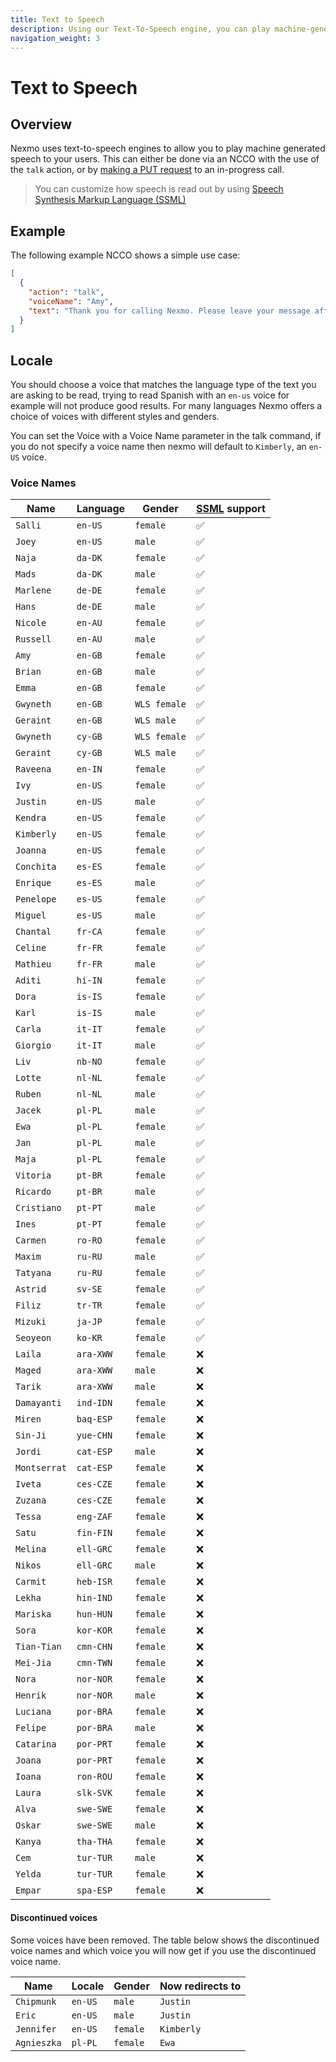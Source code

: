 ```yaml
---
title: Text to Speech
description: Using our Text-To-Speech engine, you can play machine-generated speech to your callers
navigation_weight: 3
---
```


# Text to Speech

## Overview

Nexmo uses text-to-speech engines to allow you to play machine
generated speech to your users. This can either be done via an NCCO
with the use of the `talk` action, or by [making a PUT request](/api/voice#startTalk) to an
in-progress call.

> You can customize how speech is read out by using [Speech Synthesis Markup Language (SSML)](/voice/voice-api/guides/customizing-tts)

## Example

The following example NCCO shows a simple use case:

``` json
[
  {
    "action": "talk",
    "voiceName": "Amy",
    "text": "Thank you for calling Nexmo. Please leave your message after the tone."
  }
]
```
## Locale

You should choose a voice that matches the language type of the text
you are asking to be read, trying to read Spanish with an `en-us`
voice for example will not produce good results. For many languages
Nexmo offers a choice of voices with different styles and genders.

You can set the Voice with a Voice Name parameter in the talk command,
if you do not specify a voice name then nexmo will default to
`Kimberly`, an `en-US` voice.

### Voice Names

Name | Language | Gender | [SSML](/voice/voice-api/guides/customizing-tts) support
-- | -- | -- | -- 
`Salli` | `en-US` | `female` | ✅
`Joey` | `en-US` | `male` | ✅
`Naja` | `da-DK` | `female` | ✅
`Mads` | `da-DK` | `male` | ✅
`Marlene` | `de-DE` | `female` | ✅
`Hans` | `de-DE` | `male` | ✅
`Nicole` | `en-AU` | `female` | ✅
`Russell` | `en-AU` | `male` | ✅
`Amy` | `en-GB` | `female` | ✅
`Brian` | `en-GB` | `male` | ✅
`Emma` | `en-GB` | `female` | ✅
`Gwyneth` | `en-GB` | `WLS female` | ✅
`Geraint` | `en-GB` | `WLS male` | ✅
`Gwyneth` | `cy-GB` | `WLS female` | ✅
`Geraint` | `cy-GB` | `WLS male` | ✅
`Raveena` | `en-IN` | `female` | ✅
`Ivy` | `en-US` | `female` | ✅
`Justin` | `en-US` | `male` | ✅
`Kendra` | `en-US` | `female` | ✅
`Kimberly` | `en-US` | `female` | ✅
`Joanna` | `en-US` | `female` | ✅
`Conchita` | `es-ES` | `female` | ✅
`Enrique` | `es-ES` | `male` | ✅
`Penelope` | `es-US` | `female` | ✅
`Miguel` | `es-US` | `male` | ✅
`Chantal` | `fr-CA` | `female` | ✅
`Celine` | `fr-FR` | `female` | ✅
`Mathieu` | `fr-FR` | `male` | ✅
`Aditi` | `hi-IN` | `female` | ✅
`Dora` | `is-IS` | `female` | ✅
`Karl` | `is-IS` | `male` | ✅
`Carla` | `it-IT` | `female` | ✅
`Giorgio` | `it-IT` | `male` | ✅
`Liv` | `nb-NO` | `female` | ✅
`Lotte` | `nl-NL` | `female` | ✅
`Ruben` | `nl-NL` | `male` | ✅
`Jacek` | `pl-PL` | `male` | ✅
`Ewa` | `pl-PL` | `female` | ✅
`Jan` | `pl-PL` | `male` | ✅
`Maja` | `pl-PL` | `female` | ✅
`Vitoria` | `pt-BR` | `female` | ✅
`Ricardo` | `pt-BR` | `male` | ✅
`Cristiano` | `pt-PT` | `male` | ✅
`Ines` | `pt-PT` | `female` | ✅
`Carmen` | `ro-RO` | `female` | ✅
`Maxim` | `ru-RU` | `male` | ✅
`Tatyana` | `ru-RU` | `female` | ✅
`Astrid` | `sv-SE` | `female` | ✅
`Filiz` | `tr-TR` | `female` | ✅
`Mizuki` | `ja-JP` | `female` | ✅
`Seoyeon`| `ko-KR` | `female`| ✅
`Laila` | `ara-XWW` | `female` | ❌
`Maged` | `ara-XWW` | `male` | ❌
`Tarik` | `ara-XWW` | `male` | ❌
`Damayanti` | `ind-IDN` | `female` | ❌
`Miren` | `baq-ESP` | `female` | ❌
`Sin-Ji` | `yue-CHN` | `female` | ❌
`Jordi` | `cat-ESP` | `male` | ❌
`Montserrat` | `cat-ESP` | `female` | ❌
`Iveta` | `ces-CZE` | `female` | ❌
`Zuzana` | `ces-CZE` | `female` | ❌
`Tessa` | `eng-ZAF` | `female` | ❌
`Satu` | `fin-FIN` | `female` | ❌
`Melina` | `ell-GRC` | `female` | ❌
`Nikos` | `ell-GRC` | `male` | ❌
`Carmit` | `heb-ISR` | `female` | ❌
`Lekha` | `hin-IND` | `female` | ❌
`Mariska` | `hun-HUN` | `female` | ❌
`Sora` | `kor-KOR` | `female` | ❌
`Tian-Tian` | `cmn-CHN` | `female` | ❌
`Mei-Jia` | `cmn-TWN` | `female` | ❌
`Nora` | `nor-NOR` | `female` | ❌
`Henrik` | `nor-NOR` | `male` | ❌
`Luciana` | `por-BRA` | `female` | ❌
`Felipe` | `por-BRA` | `male` | ❌
`Catarina` | `por-PRT` | `female` | ❌
`Joana` | `por-PRT` | `female` | ❌
`Ioana` | `ron-ROU` | `female` | ❌
`Laura` | `slk-SVK` | `female` | ❌
`Alva` | `swe-SWE` | `female` | ❌
`Oskar` | `swe-SWE` | `male` | ❌
`Kanya` | `tha-THA` | `female` | ❌
`Cem` | `tur-TUR` | `male` | ❌
`Yelda` | `tur-TUR` | `female` | ❌
`Empar` | `spa-ESP` | `female` | ❌

#### Discontinued voices

Some voices have been removed. The table below shows the discontinued
voice names and which voice you will now get if you use the
discontinued voice name.

Name | Locale | Gender | Now redirects to
-----|--------|--------|-----------------
`Chipmunk` | `en-US` | `male` | `Justin`
`Eric` | `en-US` | `male` | `Justin`
`Jennifer` | `en-US` | `female` | `Kimberly`
`Agnieszka` | `pl-PL` | `female` | `Ewa`


